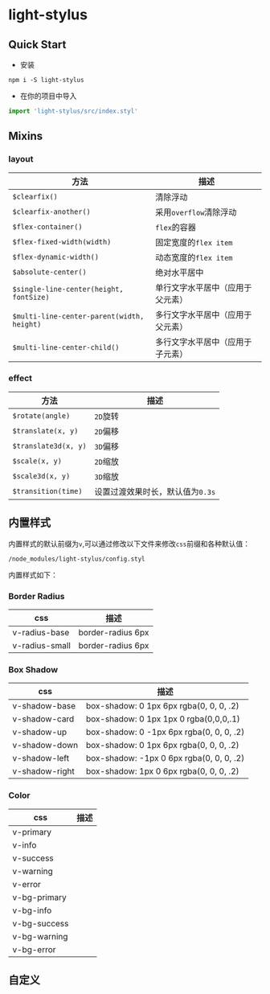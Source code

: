# light-stylus

## Quick Start

- 安装
```
npm i -S light-stylus
```

- 在你的项目中导入
```js
import 'light-stylus/src/index.styl'
```

## Mixins

### layout

方法|描述
---|---
`$clearfix()`|清除浮动
`$clearfix-another()`|采用`overflow`清除浮动
`$flex-container()`|`flex`的容器
`$flex-fixed-width(width)`|固定宽度的`flex item`
`$flex-dynamic-width()`|动态宽度的`flex item`
`$absolute-center()`|绝对水平居中
`$single-line-center(height, fontSize)`|单行文字水平居中（应用于父元素）
`$multi-line-center-parent(width, height)`|多行文字水平居中（应用于父元素）
`$multi-line-center-child()`|多行文字水平居中（应用于子元素）

### effect

方法|描述
---|---
`$rotate(angle)`|`2D`旋转
`$translate(x, y)`|`2D`偏移
`$translate3d(x, y)`|`3D`偏移
`$scale(x, y)`|`2D`缩放
`$scale3d(x, y)`|`3D`缩放
`$transition(time)`|设置过渡效果时长，默认值为`0.3s`

## 内置样式

内置样式的默认前缀为`v`,可以通过修改以下文件来修改`css`前缀和各种默认值： 

```
/node_modules/light-stylus/config.styl
```

内置样式如下：

### Border Radius

css|描述
---|---
v-radius-base|border-radius 6px
v-radius-small|border-radius 6px

### Box Shadow
css|描述
---|---
v-shadow-base|box-shadow: 0 1px 6px rgba(0, 0, 0, .2)
v-shadow-card|box-shadow: 0 1px 1px 0 rgba(0,0,0,.1)
v-shadow-up|box-shadow: 0 -1px 6px rgba(0, 0, 0, .2)
v-shadow-down|box-shadow: 0 1px 6px rgba(0, 0, 0, .2)
v-shadow-left|box-shadow: -1px 0 6px rgba(0, 0, 0, .2)
v-shadow-right|box-shadow: 1px 0 6px rgba(0, 0, 0, .2)

### Color
css|描述
---|---
v-primary| <div style="display: inline-block; color: #000"></div>
v-info|
v-success|
v-warning|
v-error|
v-bg-primary|
v-bg-info|
v-bg-success|
v-bg-warning|
v-bg-error|

## 自定义
 
